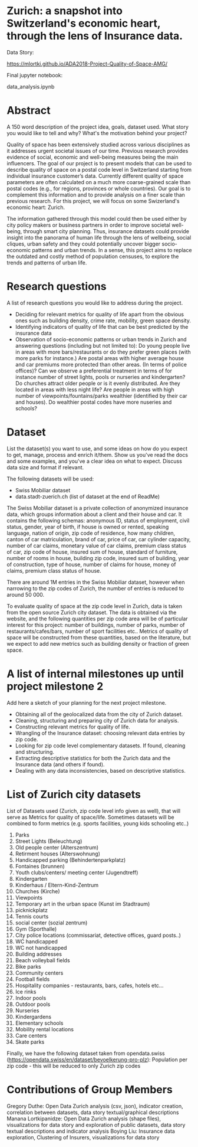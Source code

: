 # Zurich: a snapshot into Switzerland's economic heart, through the lens of Insurance data.



Data Story:

https://mlortki.github.io/ADA2018-Project-Quality-of-Space-AMG/


Final jupyter notebook:

data_analysis.ipynb


# Abstract
A 150 word description of the project idea, goals, dataset used. What story you would like to tell and why? What's the motivation behind your project?

Quality of space has been extensively studied across various disciplines as it addresses urgent societal issues of our time. Previous research provides evidence of social, economic and well-being measures being the main influencers. The goal of our project is to present models that can be used to describe quality of space on a postal code level in Switzerland starting from individual insurance customer’s data. Currently different quality of space parameters are often calculated on a much more coarse-grained scale than postal codes (e.g., for regions, provinces or whole countries). Our goal is to complement this information and to provide analysis on a finer scale than previous research. For this project, we will focus on some Swizerland's economic heart: Zurich. 

The information gathered through this model could then be used either by city policy makers or business partners in order to improve societal well-being, through smart city planning. Thus, insurance datasets could provide insight into the panorama of human life through the lens of wellbeing, social cliques, urban safety and they could potentially uncover bigger socio-economic patterns and urban trends. In a sense, this project aims to replace the outdated and costly method of population censuses, to explore the trends and patterns of urban life.


# Research questions
A list of research questions you would like to address during the project. 

- Deciding for relevant metrics for quality of life apart from the obvious ones such as building density, crime rate, mobility, green space density.
- Identifying indicators of quality of life that can be best predicted by the insurance data
- Observation of socio-economic patterns or urban trends in Zurich and answering questions (including but not limited to):
Do young people live in areas with more bars/restaurants or do they prefer green places (with more parks for instance.) Are postal areas with higher average house and car premiums more protected than other areas. (In terms of police offices)? Can we observe a preferential treatment in terms of for instance number of street lights, pools or nurseries and kindergarten? Do churches attract older people or is it evenly distributed. Are they located in areas with less night life? Are people in areas with high number of viewpoints/fountains/parks wealthier (identified by their car and houses). Do wealthier postal codes have more nuseries and schools?


# Dataset
List the dataset(s) you want to use, and some ideas on how do you expect to get, manage, process and enrich it/them. Show us you've read the docs and some examples, and you've a clear idea on what to expect. Discuss data size and format if relevant.

The following datasets will be used:

- Swiss Mobiliar dataset
- data.stadt-zuerich.ch (list of dataset at the end of ReadMe)


The Swiss Mobiliar dataset is a private collection of anonymized insurance data, which groups information about a client and their house and car. It contains the following schemas: anonymous ID, status of employment, civil status, gender, year of birth, if house is owned or rented, speaking language, nation of origin, zip code of residence, how many children, canton of car matriculation, brand of car, price of car, car cylinder capacity, number of car claims, monetary value of car claims, premium class status of car, zip code of house, insured sum of house, standard of furniture, number of rooms in house, building zip code, insured sum of building, year of construction, type of house, number of claims for house, money of claims, premium class status of house.

There are around 1M entries in the Swiss Mobiliar dataset, however when narrowing to the zip codes of Zurich, the number of entries is reduced to around 50 000.

To evaluate quality of space at the zip code level in Zurich, data is taken from the open source Zurich city dataset. The data is obtained via the website, and the following quantities per zip code area will be of particular interest for this project: number of buildings, number of parks, number of restaurants/cafes/bars, number of sport facilities etc.. Metrics of quality of space will be constructed from these quantities, based on the literature, but we expect to add new metrics such as building density or fraction of green space.



# A list of internal milestones up until project milestone 2
Add here a sketch of your planning for the next project milestone.

- Obtaining all of the geolocalized data from the city of Zurich dataset.
- Cleaning, structuring and preparing city of Zurich data for analysis.
- Constructing relevant metrics for quality of life.
- Wrangling of the Insurance dataset: choosing relevant data entries by zip code.
- Looking for zip code level complementary datasets. If found, cleaning and structuring.
- Extracting descriptive statistics for both the Zurich data and the Insurance data (and others if found).
- Dealing with any data inconsistencies, based on descriptive statistics.


# List of Zurich city datasets

List of Datasets used (Zurich, zip code level info given as well), that will serve as Metrics for quality of space/life. Sometimes datasets will be combined to form metrics (e.g. sports facilities, young kids schooling etc..)

1. Parks 
2. Street Lights (Beleuchtung) 
3. Old people center (Alterszentrum)
4. Retirment houses (Alterswohnung) 
5. Handicapped parking (Behindertenparkplatz) 
6. Fontaines (brunnen)
7. Youth clubs/centers/ meeting center (Jugendtreff)
8. Kindergarten
9. Kinderhaus / Eltern-Kind-Zentrum 
10. Churches (Kirche) 
11. Viewpoints
12. Temporary art in the urban space (Kunst im Stadtraum) 
13. picknickplatz 
14. Tennis courts
15. social center (sozial zentrum) 
16. Gym (Sporthalle) 
17. City police locations (commissariat, detective offices, guard posts..)
18. WC handicapped 
19. WC not handicapped 
20. Building addresses 
21. Beach volleyball fields 
22. Bike parks
23. Community centers
24. Football fields
25. Hospitality companies - restaurants, bars, cafes, hotels etc...
26. Ice rinks
27. Indoor pools
28. Outdoor pools
29. Nurseries
30. Kindergardens
31. Elementary schools
32. Mobility rental locations
33. Care centers
34. Skate parks


Finally, we have the following dataset taken from opendata.swiss (https://opendata.swiss/en/dataset/bevoelkerung-pro-plz):
Population per zip code - this will be reduced to only Zurich zip codes

# Contributions of Group Members

Gregory Duthe: Open Data Zurich analysis (csv, json), indicator creation, correlation between datasets, data story textual/graphical descriptions
Manana Lortkipanidze: Open Data Zurich analysis (shape files), visualizations for data story and exploration of public datasets, data story textual descriptions and indicator analysis
Boying Liu: Insurance data exploration, Clustering of Insurers, visualizations for data story

